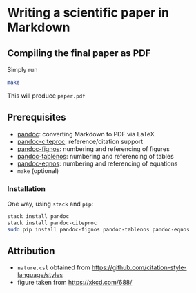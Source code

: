 # Writing a scientific paper in Markdown

## Compiling the final paper as PDF

Simply run

```bash
make
```

This will produce `paper.pdf`

## Prerequisites

* [pandoc](https://pandoc.org/): converting Markdown to PDF via LaTeX
* [pandoc-citeproc](https://github.com/jgm/pandoc-citeproc): reference/citation support
* [pandoc-fignos](https://github.com/tomduck/pandoc-fignos): numbering and referencing of figures
* [pandoc-tablenos](https://github.com/tomduck/pandoc-tablenos): numbering and referencing of tables
* [pandoc-eqnos](https://github.com/tomduck/pandoc-eqnos): numbering and referencing of equations
* `make` (optional)

### Installation

One way, using `stack` and `pip`:

```bash
stack install pandoc
stack install pandoc-citeproc
sudo pip install pandoc-fignos pandoc-tablenos pandoc-eqnos
```

## Attribution

* `nature.csl` obtained from https://github.com/citation-style-language/styles
* figure taken from https://xkcd.com/688/
